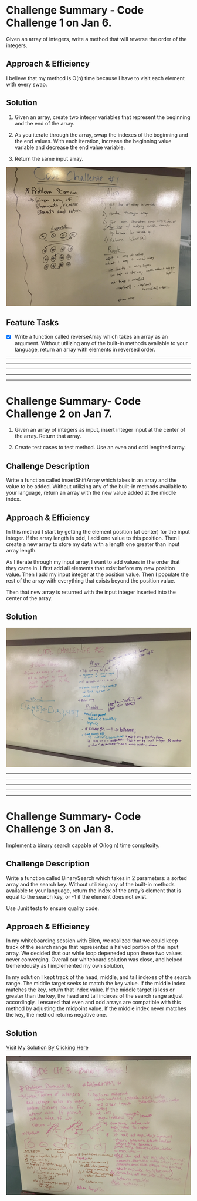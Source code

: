 # Challenge Summary - Code Challenge 1 on Jan 6. 

Given an array of integers, write a method that will reverse the order of the integers.

## Approach & Efficiency
I believe that my method is O(n) time because I have to visit each element with every swap.  

## Solution
1. Given an array, create two integer variables that represent the beginning and the end of the array.  

2. As you iterate through the array, swap the indexes of the beginning and the end values.  With each iteration, increase the beginning value variable and decrease the end value variable.

3. Return the same input array.


![](https://github.com/micahThor/data-structures-and-algorithms/blob/master/assets/array-reversed.jpg)

## Feature Tasks
-[x] Write a function called reverseArray which takes an array as an argument. Without utilizing any of the built-in methods available to your language, return an array with elements in reversed order.

---
---
---
---
---


# Challenge Summary- Code Challenge 2 on Jan 7. 
1. Given an array of integers as input, insert integer input at the center of the array.  Return that array.

2. Create test cases to test method.  Use an even and odd lengthed array.

## Challenge Description
Write a function called insertShiftArray which takes in an array and the value to be added. Without utilizing any of the built-in methods available to your language, return an array with the new value added at the middle index. 

## Approach & Efficiency
In this method I start by getting the element position (at center) for the input integer.  If the array length is odd, I add one value to this position.  Then I create a new array to store my data with a length one greater than input array length.  

As I iterate through my input array, I want to add values in the order that they came in.  I first add all elements that exist before my new position value.  Then I add my input integer at the position value.  Then I populate the rest of the array with everything that exists beyond the position value.

Then that new array is returned with the input integer inserted into the center of the array.

## Solution
![](https://github.com/micahThor/data-structures-and-algorithms/blob/master/assets/Array-Shift.JPG)

---
---
---
---
---

# Challenge Summary- Code Challenge 3 on Jan 8. 
Implement a binary search capable of O(log n) time complexity.

## Challenge Description
Write a function called BinarySearch which takes in 2 parameters: a sorted array and the search key. Without utilizing any of the built-in methods available to your language, return the index of the array’s element that is equal to the search key, or -1 if the element does not exist.

Use Junit tests to ensure quality code.

## Approach & Efficiency
In my whiteboarding session with Ellen, we realized that we could keep track of the search range that represented a halved portion of the input array.  We decided that our while loop depeneded upon these two values never converging.  Overall our whiteboard solution was close, and helped tremendously as I implemented my own solution,

In my solution I kept track of the head, middle, and tail indexes of the search range.  The middle target seeks to match the key value.  If the middle index matches the key, return that index value.  If the middle target is less or greater than the key, the head and tail indexes of the search range adjust accordingly.  I ensured that even and odd arrays are compatible with this method by adjusting the midpoint value.  If the middle index never matches the key, the method returns negative one.

## Solution
[Visit My Solution By Clicking Here](https://github.com/micahThor/data-structures-and-algorithms/blob/master/code401challenges/src/main/java/code401challenges/BinarySearch.java)

![](https://github.com/micahThor/data-structures-and-algorithms/blob/master/assets/binarySearch.jpg)
